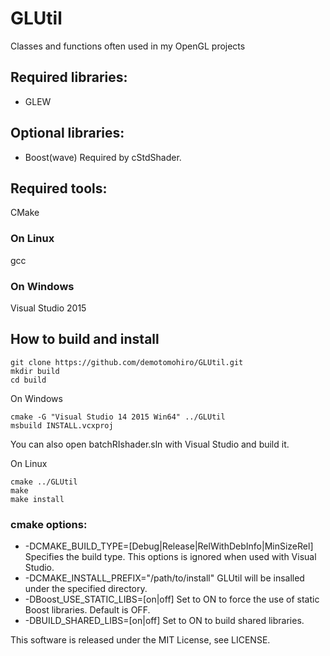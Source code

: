 # GLUtil
Classes and functions often used in my OpenGL projects

## Required libraries:
* GLEW

## Optional libraries:
* Boost(wave)
Required by cStdShader.

## Required tools:
CMake
### On Linux
gcc
### On Windows
Visual Studio 2015

## How to build and install
```console
git clone https://github.com/demotomohiro/GLUtil.git
mkdir build
cd build
```
On Windows
```console
cmake -G "Visual Studio 14 2015 Win64" ../GLUtil
msbuild INSTALL.vcxproj
```
You can also open batchRIshader.sln with Visual Studio and build it. 

On Linux
```console
cmake ../GLUtil
make
make install
```
### cmake options:
* -DCMAKE_BUILD_TYPE=[Debug|Release|RelWithDebInfo|MinSizeRel]
Specifies the build type. This options is ignored when used with Visual Studio.
* -DCMAKE_INSTALL_PREFIX="/path/to/install"
GLUtil will be insalled under the specified directory.
* -DBoost_USE_STATIC_LIBS=[on|off]
Set to ON to force the use of static Boost libraries. Default is OFF. 
* -DBUILD_SHARED_LIBS=[on|off]
Set to ON to build shared libraries.

This software is released under the MIT License, see LICENSE.
